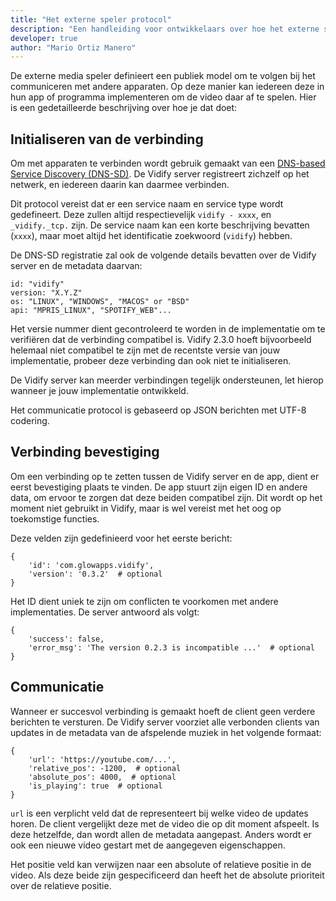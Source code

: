 ```yaml
---
title: "Het externe speler protocol"
description: "Een handleiding voor ontwikkelaars over hoe het externe speler protocol werkt"
developer: true
author: "Mario Ortiz Manero"
---
```


De externe media speler definieert een publiek model om te volgen bij het communiceren met andere apparaten. Op deze manier kan iedereen deze in hun app of programma implementeren om de video daar af te spelen. Hier is een gedetailleerde beschrijving over hoe je dat doet:

## Initialiseren van de verbinding
Om met apparaten te verbinden wordt gebruik gemaakt van een [DNS-based Service Discovery (DNS-SD)](https://en.wikipedia.org/wiki/Zero-configuration_networking#DNS-SD). De Vidify server registreert zichzelf op het netwerk, en iedereen daarin kan daarmee verbinden.

Dit protocol vereist dat er een service naam en service type wordt gedefineert. Deze zullen altijd respectievelijk `vidify - xxxx`, en `_vidify._tcp.` zijn. De service naam kan een korte beschrijving bevatten (`xxxx`), maar moet altijd het identificatie zoekwoord (`vidify`) hebben.

De DNS-SD registratie zal ook de volgende details bevatten over de Vidify server en de metadata daarvan:
```
id: "vidify"
version: "X.Y.Z"
os: "LINUX", "WINDOWS", "MACOS" or "BSD"
api: "MPRIS_LINUX", "SPOTIFY_WEB"...
```

Het versie nummer dient gecontroleerd te worden in de implementatie om te verifiëren dat de verbinding compatibel is. Vidify 2.3.0 hoeft bijvoorbeeld helemaal niet compatibel te zijn met de recentste versie van jouw implementatie, probeer deze verbinding dan ook niet te initialiseren.

De Vidify server kan meerder verbindingen tegelijk ondersteunen, let hierop wanneer je jouw implementatie ontwikkeld.

Het communicatie protocol is gebaseerd op JSON berichten met UTF-8 codering.

## Verbinding bevestiging
Om een verbinding op te zetten tussen de Vidify server en de app, dient er eerst bevestiging plaats te vinden. De app stuurt zijn eigen ID en andere data, om ervoor te zorgen dat deze beiden compatibel zijn. Dit wordt op het moment niet gebruikt in Vidify, maar is wel vereist met het oog op toekomstige functies.

Deze velden zijn gedefinieerd voor het eerste bericht:

```
{
    'id': 'com.glowapps.vidify',
    'version': '0.3.2'  # optional
}
```

Het ID dient uniek te zijn om conflicten te voorkomen met andere implementaties. De server antwoord als volgt:

```
{
    'success': false,
    'error_msg': 'The version 0.2.3 is incompatible ...'  # optional
}
```

## Communicatie
Wanneer er succesvol verbinding is gemaakt hoeft de client geen verdere berichten te versturen. De Vidify server voorziet alle verbonden clients van updates in de metadata van de afspelende muziek in het volgende formaat:

```
{
    'url': 'https://youtube.com/...',
    'relative_pos': -1200,  # optional
    'absolute_pos': 4000,  # optional
    'is_playing': true  # optional
}
```

`url` is een verplicht veld dat de representeert bij welke video de updates horen. De client vergelijkt deze met de video die op dit moment afspeelt. Is deze hetzelfde, dan wordt allen de metadata aangepast. Anders wordt er ook een nieuwe video gestart met de aangegeven eigenschappen.

Het positie veld kan verwijzen naar een absolute of relatieve positie in de video. Als deze beide zijn gespecificeerd dan heeft het de absolute prioriteit over de relatieve positie.
